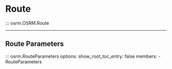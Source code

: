 # Route
::: osrm.OSRM.Route
        
---
## Route Parameters
::: osrm.RouteParameters
    options:
      show_root_toc_entry: false
      members:
        - RouteParameters
        